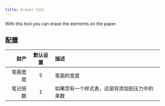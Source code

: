 ```yaml
---
title: Eraser tool
---
```


With this tool you can erase the elements on the paper.

## 配置

|   财产 | 默认设置 | 描述                     |
| ---: | :--: | :--------------------- |
| 笔画宽度 |   5  | 笔画的宽度                  |
| 笔记倍数 |   1  | 如果您有一个样式表，这是将添加到压力中的乘数 |
